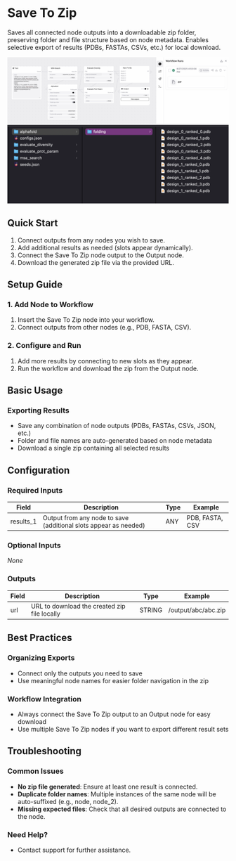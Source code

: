 # Save To Zip

Saves all connected node outputs into a downloadable zip folder, preserving folder and file structure based on node metadata. Enables selective export of results (PDBs, FASTAs, CSVs, etc.) for local download.

<img src="/images/nodes/biotech/biotech-utils/save-to-zip-1.png" alt="Save To Zip" class="rounded-lg">

<img src="/images/nodes/biotech/biotech-utils/save-to-zip-2.png" alt="Save To Zip" class="rounded-lg">

## Quick Start

1. Connect outputs from any nodes you wish to save.
2. Add additional results as needed (slots appear dynamically).
3. Connect the Save To Zip node output to the Output node.
4. Download the generated zip file via the provided URL.

## Setup Guide

### 1. Add Node to Workflow
1. Insert the Save To Zip node into your workflow.
2. Connect outputs from other nodes (e.g., PDB, FASTA, CSV).

### 2. Configure and Run
1. Add more results by connecting to new slots as they appear.
2. Run the workflow and download the zip from the Output node.

## Basic Usage

### Exporting Results
* Save any combination of node outputs (PDBs, FASTAs, CSVs, JSON, etc.)
* Folder and file names are auto-generated based on node metadata
* Download a single zip containing all selected results

## Configuration

### Required Inputs
| Field      | Description                                                      | Type   | Example         |
|------------|------------------------------------------------------------------|--------|-----------------|
| results_1  | Output from any node to save (additional slots appear as needed) | ANY    | PDB, FASTA, CSV |

### Optional Inputs
*None*

### Outputs
| Field | Description                                 | Type   | Example                |
|-------|---------------------------------------------|--------|------------------------|
| url   | URL to download the created zip file locally| STRING | /output/abc/abc.zip    |

## Best Practices

### Organizing Exports
* Connect only the outputs you need to save
* Use meaningful node names for easier folder navigation in the zip

### Workflow Integration
* Always connect the Save To Zip output to an Output node for easy download
* Use multiple Save To Zip nodes if you want to export different result sets

## Troubleshooting

### Common Issues
* **No zip file generated**: Ensure at least one result is connected.
* **Duplicate folder names**: Multiple instances of the same node will be auto-suffixed (e.g., node, node_2).
* **Missing expected files**: Check that all desired outputs are connected to the node.

### Need Help?
* Contact support for further assistance.
